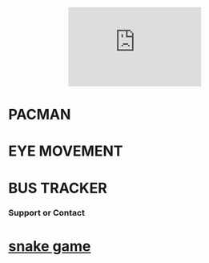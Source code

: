 <p align="center">

<iframe width="265" height="158" src="https://www.youtube.com/embed/ot8YxJ-eMjM" title="YouTube video player" frameborder="0" allow="accelerometer; autoplay; clipboard-write; encrypted-media; gyroscope; picture-in-picture" allowfullscreen></iframe>

</p>

# PACMAN

# EYE MOVEMENT

# BUS TRACKER

### Support or Contact

# [snake game](zacharyeisen.github.io/docs/snake.html)
  
  


